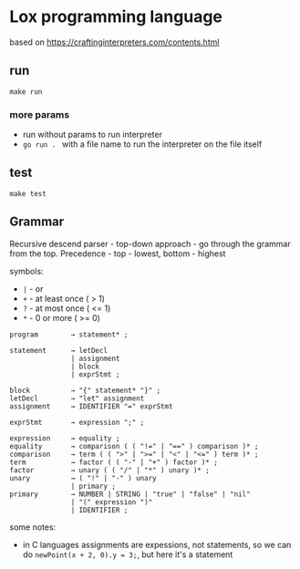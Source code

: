 # Lox programming language

based on https://craftinginterpreters.com/contents.html

## run
```
make run
```
### more params
* run without params to run interpreter
* `go run . ` with a file name to run the interpreter on the file itself


## test
```
make test
```


## Grammar

Recursive descend parser - top-down approach - go through the grammar from the top. Precedence - top - lowest, bottom - highest

symbols:
* `|` - or
* `+` - at least once ( > 1)
* `?` - at most once ( <= 1)
* `*` - 0 or more ( >= 0)

```
program        → statement* ;

statement      → letDecl
               | assignment
               | block
               | exprStmt ;

block          → "{" statement* "}" ;
letDecl        → "let" assignment
assignment     → IDENTIFIER "=" exprStmt

exprStmt       → expression ";" ;

expression     → equality ;
equality       → comparison ( ( "!=" | "==" ) comparison )* ;
comparison     → term ( ( ">" | ">=" | "<" | "<=" ) term )* ;
term           → factor ( ( "-" | "+" ) factor )* ;
factor         → unary ( ( "/" | "*" ) unary )* ;
unary          → ( "!" | "-" ) unary
               | primary ;
primary        → NUMBER | STRING | "true" | "false" | "nil"
               | "(" expression ")" 
               | IDENTIFIER ;
```

some notes:
* in C languages assignments are expessions, not statements, so we can do
`newPoint(x + 2, 0).y = 3;`, but here it's a statement